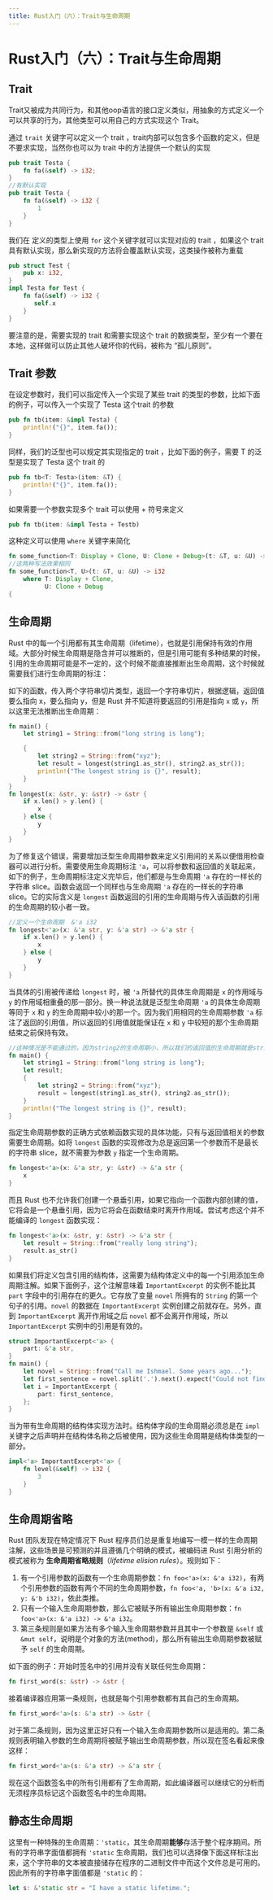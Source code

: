 ```yaml
---
title: Rust入门（六）：Trait与生命周期
---
```


# Rust入门（六）：Trait与生命周期

## Trait

Trait又被成为共同行为，和其他oop语言的接口定义类似，用抽象的方式定义一个可以共享的行为，其他类型可以用自己的方式实现这个 Trait。

通过 `trait` 关键字可以定义一个 trait ，trait内部可以包含多个函数的定义，但是不要求实现，当然你也可以为 trait 中的方法提供一个默认的实现

```rust
pub trait Testa {
    fn fa(&self) -> i32;
}
//有默认实现
pub trait Testa {
    fn fa(&self) -> i32 {
        1
    }
}

```

我们在 定义的类型上使用 `for` 这个关键字就可以实现对应的 trait ，如果这个 trait 具有默认实现，那么新实现的方法将会覆盖默认实现，这类操作被称为重载

```rust
pub struct Test {
    pub x: i32,
}
impl Testa for Test {
    fn fa(&self) -> i32 {
       self.x
    }
}
```

要注意的是，需要实现的 trait 和需要实现这个 trait 的数据类型，至少有一个要在本地，这样做可以防止其他人破坏你的代码，被称为 “孤儿原则”。

## Trait 参数

在设定参数时，我们可以指定传入一个实现了某些 trait 的类型的参数，比如下面的例子，可以传入一个实现了 Testa 这个trait 的参数

```rust
pub fn tb(item: &impl Testa) {
    println!("{}", item.fa());
}
```

同样，我们的泛型也可以规定其实现指定的 trait ，比如下面的例子，需要 T 的泛型是实现了 Testa 这个 trait 的

```rust
pub fn tb<T: Testa>(item: &T) {
    println!("{}", item.fa());
}
```

如果需要一个参数实现多个 trait 可以使用 + 符号来定义

```rust
pub fn tb(item: &impl Testa + Testb) 
```

这种定义可以使用 `where` 关键字来简化

```rust
fn some_function<T: Display + Clone, U: Clone + Debug>(t: &T, u: &U) -> i32 {
//这两种写法效果相同
fn some_function<T, U>(t: &T, u: &U) -> i32
    where T: Display + Clone,
          U: Clone + Debug
{
```



## 生命周期

Rust 中的每一个引用都有其生命周期（lifetime），也就是引用保持有效的作用域。大部分时候生命周期是隐含并可以推断的，但是引用可能有多种结果的时候，引用的生命周期可能是不一定的，这个时候不能直接推断出生命周期，这个时候就需要我们进行生命周期的标注：

如下的函数，传入两个字符串切片类型，返回一个字符串切片，根据逻辑，返回值要么指向 x，要么指向 y，但是 Rust 并不知道将要返回的引用是指向 `x` 或 `y`，所以这里无法推断出生命周期：

```rust
fn main() {
    let string1 = String::from("long string is long");

    {
        let string2 = String::from("xyz");
        let result = longest(string1.as_str(), string2.as_str());
        println!("The longest string is {}", result);
    }
}
fn longest(x: &str, y: &str) -> &str {
    if x.len() > y.len() {
        x
    } else {
        y
    }
}
```

为了修复这个错误，需要增加泛型生命周期参数来定义引用间的关系以便借用检查器可以进行分析。需要使用生命周期标注 `'a`，可以将参数和返回值的关联起来，如下的例子，生命周期标注定义完毕后，他们都是与生命周期 `'a` 存在的一样长的字符串 slice。函数会返回一个同样也与生命周期 `'a` 存在的一样长的字符串 slice。它的实际含义是 `longest` 函数返回的引用的生命周期与传入该函数的引用的生命周期的较小者一致。

```rust
//定义一个生命周期  &'a i32 
fn longest<'a>(x: &'a str, y: &'a str) -> &'a str {
    if x.len() > y.len() {
        x
    } else {
        y
    }
}
```

当具体的引用被传递给 `longest` 时，被 `'a` 所替代的具体生命周期是 `x` 的作用域与 `y` 的作用域相重叠的那一部分。换一种说法就是泛型生命周期 `'a` 的具体生命周期等同于 `x` 和 `y` 的生命周期中较小的那一个。因为我们用相同的生命周期参数 `'a` 标注了返回的引用值，所以返回的引用值就能保证在 `x` 和 `y` 中较短的那个生命周期结束之前保持有效。

```rust
//这种情况是不能通过的，因为string2的生命周期小，所以我们的返回值的生命周期就是string2的生命周期范围
fn main() {
    let string1 = String::from("long string is long");
    let result;
    {
        let string2 = String::from("xyz");
        result = longest(string1.as_str(), string2.as_str());
    }
    println!("The longest string is {}", result);
}
```

指定生命周期参数的正确方式依赖函数实现的具体功能，只有与返回值相关的参数需要生命周期。如将 `longest` 函数的实现修改为总是返回第一个参数而不是最长的字符串 slice，就不需要为参数 `y` 指定一个生命周期。

```rust
fn longest<'a>(x: &'a str, y: &str) -> &'a str {
    x
}
```

而且 Rust 也不允许我们创建一个悬垂引用，如果它指向一个函数内部创建的值，它将会是一个悬垂引用，因为它将会在函数结束时离开作用域。尝试考虑这个并不能编译的 `longest` 函数实现：

```rust
fn longest<'a>(x: &str, y: &str) -> &'a str {
    let result = String::from("really long string");
    result.as_str()
}
```

如果我们将定义包含引用的结构体，这需要为结构体定义中的每一个引用添加生命周期注解。如果下面例子，这个注解意味着 `ImportantExcerpt` 的实例不能比其 `part` 字段中的引用存在的更久。它存放了变量 `novel` 所拥有的 `String` 的第一个句子的引用。`novel` 的数据在 `ImportantExcerpt` 实例创建之前就存在。另外，直到 `ImportantExcerpt` 离开作用域之后 `novel` 都不会离开作用域，所以 `ImportantExcerpt` 实例中的引用是有效的。

```rust
struct ImportantExcerpt<'a> {
    part: &'a str,
}
fn main() {
    let novel = String::from("Call me Ishmael. Some years ago...");
    let first_sentence = novel.split('.').next().expect("Could not find a '.'");
    let i = ImportantExcerpt {
        part: first_sentence,
    };
}
```

当为带有生命周期的结构体实现方法时。结构体字段的生命周期必须总是在 `impl` 关键字之后声明并在结构体名称之后被使用，因为这些生命周期是结构体类型的一部分。

```rust
impl<'a> ImportantExcerpt<'a> {
    fn level(&self) -> i32 {
        3
    }
}
```



## 生命周期省略

Rust 团队发现在特定情况下 Rust 程序员们总是重复地编写一模一样的生命周期注解，这些场景是可预测的并且遵循几个明确的模式，被编码进 Rust 引用分析的模式被称为 **生命周期省略规则**（*lifetime elision rules*）。规则如下：

1. 有一个引用参数的函数有一个生命周期参数：`fn foo<'a>(x: &'a i32)`，有两个引用参数的函数有两个不同的生命周期参数，`fn foo<'a, 'b>(x: &'a i32, y: &'b i32)`，依此类推。
2. 只有一个输入生命周期参数，那么它被赋予所有输出生命周期参数：`fn foo<'a>(x: &'a i32) -> &'a i32`。
3. 第三条规则是如果方法有多个输入生命周期参数并且其中一个参数是 `&self` 或 `&mut self`，说明是个对象的方法(method)，那么所有输出生命周期参数被赋予 `self` 的生命周期。

如下面的例子：开始时签名中的引用并没有关联任何生命周期：

```rust
fn first_word(s: &str) -> &str {
```

接着编译器应用第一条规则，也就是每个引用参数都有其自己的生命周期。

```rust
fn first_word<'a>(s: &'a str) -> &str {
```

对于第二条规则，因为这里正好只有一个输入生命周期参数所以是适用的。第二条规则表明输入参数的生命周期将被赋予输出生命周期参数，所以现在签名看起来像这样：

```rust
fn first_word<'a>(s: &'a str) -> &'a str {
```

现在这个函数签名中的所有引用都有了生命周期，如此编译器可以继续它的分析而无须程序员标记这个函数签名中的生命周期。

## 静态生命周期

这里有一种特殊的生命周期：`'static`，其生命周期**能够**存活于整个程序期间。所有的字符串字面值都拥有 `'static` 生命周期，我们也可以选择像下面这样标注出来，这个字符串的文本被直接储存在程序的二进制文件中而这个文件总是可用的。因此所有的字符串字面值都是 `'static` 的：

```rust
let s: &'static str = "I have a static lifetime.";
```

